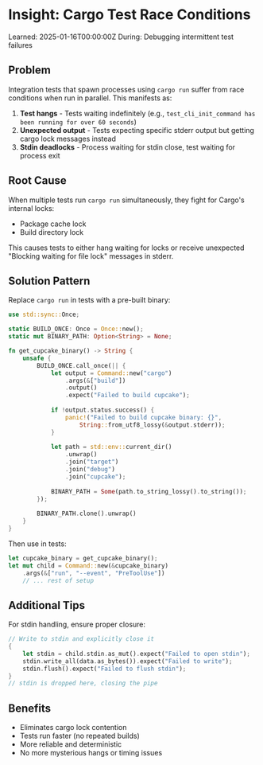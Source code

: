 # Insight: Cargo Test Race Conditions

Learned: 2025-01-16T00:00:00Z
During: Debugging intermittent test failures

## Problem

Integration tests that spawn processes using `cargo run` suffer from race conditions when run in parallel. This manifests as:

1. **Test hangs** - Tests waiting indefinitely (e.g., `test_cli_init_command has been running for over 60 seconds`)
2. **Unexpected output** - Tests expecting specific stderr output but getting cargo lock messages instead
3. **Stdin deadlocks** - Process waiting for stdin close, test waiting for process exit

## Root Cause

When multiple tests run `cargo run` simultaneously, they fight for Cargo's internal locks:
- Package cache lock
- Build directory lock

This causes tests to either hang waiting for locks or receive unexpected "Blocking waiting for file lock" messages in stderr.

## Solution Pattern

Replace `cargo run` in tests with a pre-built binary:

```rust
use std::sync::Once;

static BUILD_ONCE: Once = Once::new();
static mut BINARY_PATH: Option<String> = None;

fn get_cupcake_binary() -> String {
    unsafe {
        BUILD_ONCE.call_once(|| {
            let output = Command::new("cargo")
                .args(&["build"])
                .output()
                .expect("Failed to build cupcake");
            
            if !output.status.success() {
                panic!("Failed to build cupcake binary: {}", 
                    String::from_utf8_lossy(&output.stderr));
            }
            
            let path = std::env::current_dir()
                .unwrap()
                .join("target")
                .join("debug")
                .join("cupcake");
            
            BINARY_PATH = Some(path.to_string_lossy().to_string());
        });
        
        BINARY_PATH.clone().unwrap()
    }
}
```

Then use in tests:
```rust
let cupcake_binary = get_cupcake_binary();
let mut child = Command::new(&cupcake_binary)
    .args(&["run", "--event", "PreToolUse"])
    // ... rest of setup
```

## Additional Tips

For stdin handling, ensure proper closure:
```rust
// Write to stdin and explicitly close it
{
    let stdin = child.stdin.as_mut().expect("Failed to open stdin");
    stdin.write_all(data.as_bytes()).expect("Failed to write");
    stdin.flush().expect("Failed to flush stdin");
}
// stdin is dropped here, closing the pipe
```

## Benefits

- Eliminates cargo lock contention
- Tests run faster (no repeated builds)
- More reliable and deterministic
- No more mysterious hangs or timing issues